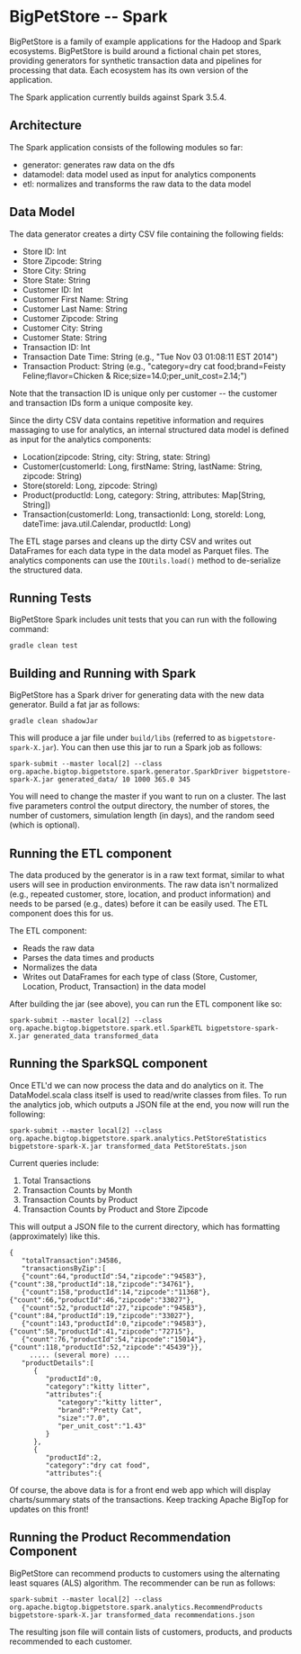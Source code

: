<!--
  Licensed to the Apache Software Foundation (ASF) under one or more
  contributor license agreements.  See the NOTICE file distributed with
  this work for additional information regarding copyright ownership.
  The ASF licenses this file to You under the Apache License, Version 2.0
  (the "License"); you may not use this file except in compliance with
  the License.  You may obtain a copy of the License at

       http://www.apache.org/licenses/LICENSE-2.0

  Unless required by applicable law or agreed to in writing, software
  distributed under the License is distributed on an "AS IS" BASIS,
  WITHOUT WARRANTIES OR CONDITIONS OF ANY KIND, either express or implied.
  See the License for the specific language governing permissions and
  limitations under the License.
-->
BigPetStore -- Spark
====================

BigPetStore is a family of example applications for the Hadoop and Spark
ecosystems. BigPetStore is build around a fictional chain pet stores,
providing generators for synthetic transaction data and pipelines for
processing that data. Each ecosystem has its own version of the
application.

The Spark application currently builds against Spark 3.5.4.

Architecture
------------
The Spark application consists of the following modules so far:

* generator: generates raw data on the dfs
* datamodel: data model used as input for analytics components
* etl: normalizes and transforms the raw data to the data model

Data Model
----------

The data generator creates a dirty CSV file containing the following fields:

* Store ID: Int
* Store Zipcode: String
* Store City: String
* Store State: String
* Customer ID: Int
* Customer First Name: String
* Customer Last Name: String
* Customer Zipcode: String
* Customer City: String
* Customer State: String
* Transaction ID: Int
* Transaction Date Time: String (e.g., "Tue Nov 03 01:08:11 EST 2014")
* Transaction Product: String (e.g., "category=dry cat food;brand=Feisty Feline;flavor=Chicken & Rice;size=14.0;per_unit_cost=2.14;")

Note that the transaction ID is unique only per customer -- the customer and transaction IDs form a unique composite key.

Since the dirty CSV data contains repetitive information and requires massaging to use for analytics, an
internal structured data model is defined as input for the analytics components:

* Location(zipcode: String, city: String, state: String)
* Customer(customerId: Long, firstName: String, lastName: String, zipcode: String)
* Store(storeId: Long, zipcode: String)
* Product(productId: Long, category: String, attributes: Map[String, String])
* Transaction(customerId: Long, transactionId: Long, storeId: Long, dateTime: java.util.Calendar, productId: Long)

The ETL stage parses and cleans up the dirty CSV and writes out DataFrames for each data type in the data model as
Parquet files. The analytics components can use the `IOUtils.load()` method to de-serialize the structured data.

Running Tests
-------------
BigPetStore Spark includes unit tests that you can run with the following command:

```
gradle clean test
```

Building and Running with Spark
-------------------------------
BigPetStore has a Spark driver for generating data with the new data generator.
Build a fat jar as follows:

```
gradle clean shadowJar
```

This will produce a jar file under `build/libs` (referred to as `bigpetstore-spark-X.jar`). You can then
use this jar to run a Spark job as follows:

```
spark-submit --master local[2] --class org.apache.bigtop.bigpetstore.spark.generator.SparkDriver bigpetstore-spark-X.jar generated_data/ 10 1000 365.0 345
```

You will need to change the master if you want to run on a cluster. The last five parameters control the output directory,
the number of stores, the number of customers, simulation length (in days), and the random seed (which is optional).


Running the ETL component
-------------------------
The data produced by the generator is in a raw text format, similar to what users will see in production environments.
The raw data isn't normalized (e.g., repeated customer, store, location, and product information) and needs to be parsed
(e.g., dates) before it can be easily used.  The ETL component does this for us.

The ETL component:

* Reads the raw data
* Parses the data times and products
* Normalizes the data
* Writes out DataFrames for each type of class (Store, Customer, Location, Product, Transaction) in the data model

After building the jar (see above), you can run the ETL component like so:

```
spark-submit --master local[2] --class org.apache.bigtop.bigpetstore.spark.etl.SparkETL bigpetstore-spark-X.jar generated_data transformed_data
```

Running the SparkSQL component
-------------------------------

Once ETL'd we can now process the data and do analytics on it. The DataModel.scala class itself is used to read/write classes
from files. To run the analytics job, which outputs a JSON file at the end, you now will run the following:

```
spark-submit --master local[2] --class org.apache.bigtop.bigpetstore.spark.analytics.PetStoreStatistics bigpetstore-spark-X.jar transformed_data PetStoreStats.json
```

Current queries include:

1. Total Transactions
2. Transaction Counts by Month
3. Transaction Counts by Product
4. Transaction Counts by Product and Store Zipcode

This will output a JSON file to the current directory, which has formatting (approximately) like this.

```
{
   "totalTransaction":34586,
   "transactionsByZip":[
   {"count":64,"productId":54,"zipcode":"94583"},{"count":38,"productId":18,"zipcode":"34761"},
   {"count":158,"productId":14,"zipcode":"11368"},{"count":66,"productId":46,"zipcode":"33027"},
   {"count":52,"productId":27,"zipcode":"94583"},{"count":84,"productId":19,"zipcode":"33027"},
   {"count":143,"productId":0,"zipcode":"94583"},{"count":58,"productId":41,"zipcode":"72715"},
   {"count":76,"productId":54,"zipcode":"15014"},{"count":118,"productId":52,"zipcode":"45439"}},
     ..... (several more) ....
   "productDetails":[
      {
         "productId":0,
         "category":"kitty litter",
         "attributes":{
            "category":"kitty litter",
            "brand":"Pretty Cat",
            "size":"7.0",
            "per_unit_cost":"1.43"
         }
      },
      {
         "productId":2,
         "category":"dry cat food",
         "attributes":{
```

Of course, the above data is for a front end web app which will display charts/summary stats of the transactions.
Keep tracking Apache BigTop for updates on this front!

Running the Product Recommendation Component
--------------------------------------------

BigPetStore can recommend products to customers using the alternating least squares (ALS) algorithm. The recommender can be run as follows:

```
spark-submit --master local[2] --class org.apache.bigtop.bigpetstore.spark.analytics.RecommendProducts bigpetstore-spark-X.jar transformed_data recommendations.json
```

The resulting json file will contain lists of customers, products, and products recommended to each customer.
